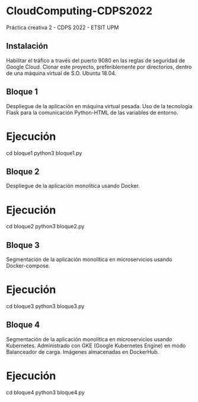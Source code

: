 # CloudComputing-CDPS2022
Práctica creativa 2 - CDPS 2022 - ETSIT UPM

## Instalación
Habilitar el tráfico a través del puerto 9080 en las reglas de seguridad de Google Cloud.
Clonar este proyecto, preferiblemente por directorios, dentro de una máquina virtual de S.O. Ubuntu 18.04.

## Bloque 1
Despliegue de la aplicación en máquina virtual pesada.
Uso de la tecnología Flask para la comunicación Python-HTML de las variables de entorno.
# Ejecución
cd bloque1
python3 bloque1.py

## Bloque 2
Despliegue de la aplicación monolítica usando Docker.
# Ejecución
cd bloque2
python3 bloque2.py

## Bloque 3
Segmentación de la aplicación monolítica en microservicios usando Docker-compose.
# Ejecución
cd bloque3
python3 bloque3.py

## Bloque 4
Segmentación de la aplicación monolítica en microservicios usando Kubernetes.
Administrado con GKE (Google Kubernetes Engine) en modo Balanceador de carga.
Imágenes almacenadas en DockerHub.
# Ejecución
cd bloque4
python3 bloque4.py
